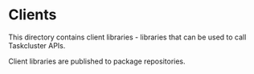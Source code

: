 # Clients

This directory contains client libraries - libraries that can be used to call
Taskcluster APIs.

Client libraries are published to package repositories.
